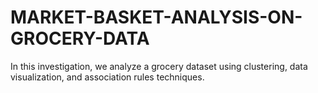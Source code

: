 # MARKET-BASKET-ANALYSIS-ON-GROCERY-DATA
In this investigation, we analyze a grocery dataset using clustering, data visualization, and association rules techniques.
